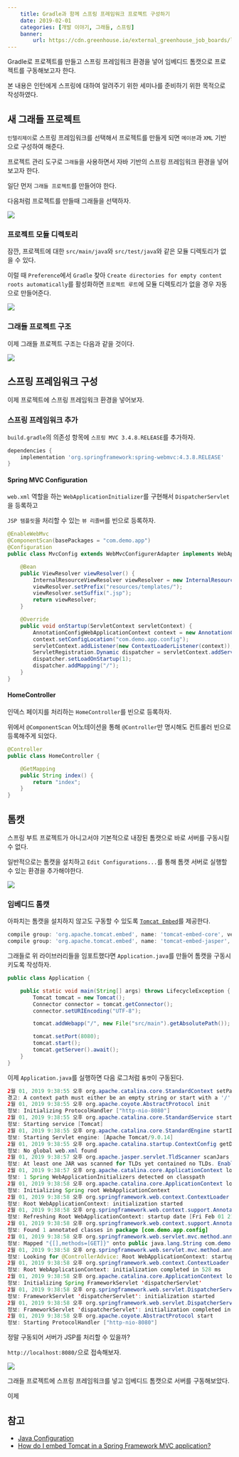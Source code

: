 ```yaml
---
    title: Gradle과 함께 스프링 프레임워크 프로젝트 구성하기
    date: 2019-02-01
    categories: [개발 이야기, 그래들, 스프링]
    banner:
        url: https://cdn.greenhouse.io/external_greenhouse_job_boards/logos/000/001/539/original/Logo_einfarbig_40_KB_Gradle-145_2x.png?1490258779
---
```


Gradle로 프로젝트를 만들고 스프링 프레임워크 환경을 넣어 임베디드 톰캣으로 프로젝트를 구동해보고자 한다.

본 내용은 인턴에게 스프링에 대하여 알려주기 위한 세미나를 준비하기 위한 목적으로 작성하였다.

## 새 그래들 프로젝트

`인텔리제이`로 스프링 프레임워크를 선택해서 프로젝트를 만들게 되면 `메이븐`과 `XML` 기반으로 구성하여 해준다.

프로젝트 관리 도구로 `그래들`을 사용하면서 자바 기반의 스프링 프레임워크 환경을 넣어보고자 한다.

일단 먼저 `그래들 프로젝트`를 만들어야 한다.

다음처럼 프로젝트를 만들때 그래들을 선택하자.

![](/images/internship/01.png)

### 프로젝트 모듈 디렉토리

잠깐, 프로젝트에 대한 `src/main/java`와 `src/test/java`와 같은 모듈 디렉토리가 없을 수 있다.

이럴 때 `Preference`에서 `Gradle` 찾아 `Create directories for empty content roots automatically`를 활성화하면 `프로젝트 루트`에 모듈 디렉토리가 없을 경우 자동으로 만들어준다.

![](/images/internship/02.png)

### 그래들 프로젝트 구조

이제 그래들 프로젝트 구조는 다음과 같을 것이다.

![](/images/internship/03.png)

## 스프링 프레임워크 구성

이제 프로젝트에 스프링 프레임워크 환경을 넣어보자.

### 스프링 프레임워크 추가

`build.gradle`의 의존성 항목에 `스프링 MVC 3.4.8.RELEASE`를 추가하자.

```groovy
dependencies {
    implementation 'org.springframework:spring-webmvc:4.3.8.RELEASE'
}
```

#### Spring MVC Configuration

`web.xml` 역할을 하는 `WebApplicationInitializer`를 구현해서 `DispatcherServlet`을 등록하고

`JSP 템플릿`을 처리할 수 있는 `뷰 리졸버`를 빈으로 등록하자.

```java
@EnableWebMvc
@ComponentScan(basePackages = "com.demo.app")
@Configuration
public class MvcConfig extends WebMvcConfigurerAdapter implements WebApplicationInitializer {

    @Bean
    public ViewResolver viewResolver() {
        InternalResourceViewResolver viewResolver = new InternalResourceViewResolver();
        viewResolver.setPrefix("resources/templates/");
        viewResolver.setSuffix(".jsp");
        return viewResolver;
    }

    @Override
    public void onStartup(ServletContext servletContext) {
        AnnotationConfigWebApplicationContext context = new AnnotationConfigWebApplicationContext();
        context.setConfigLocation("com.demo.app.config");
        servletContext.addListener(new ContextLoaderListener(context));
        ServletRegistration.Dynamic dispatcher = servletContext.addServlet("dispatcherServlet", new DispatcherServlet(context));
        dispatcher.setLoadOnStartup(1);
        dispatcher.addMapping("/");
    }
}
```

#### HomeController

인덱스 페이지를 처리하는 `HomeController`를 빈으로 등록하자.

위에서 `@ComponentScan` 어노테이션을 통해 `@Controller`만 명시해도 컨트롤러 빈으로 등록해주게 되었다.

```java
@Controller
public class HomeController {

    @GetMapping
    public String index() {
        return "index";
    }
}
```

## 톰캣

스프링 부트 프로젝트가 아니고서야 기본적으로 내장된 톰캣으로 바로 서버를 구동시킬 수 없다.

일반적으로는 톰캣을 설치하고 `Edit Configurations...`를 통해 톰캣 서버로 실행할 수 있는 환경을 추가해야한다.

![](/images/internship/10.png)

### 임베디드 톰캣

아파치는 톰캣을 설치하지 않고도 구동할 수 있도록 [`Tomcat Embed`](https://mvnrepository.com/artifact/org.apache.tomcat.embed/tomcat-embed-core/9.0.14)를 제공한다.

```groovy
compile group: 'org.apache.tomcat.embed', name: 'tomcat-embed-core', version: '9.0.14'
compile group: 'org.apache.tomcat.embed', name: 'tomcat-embed-jasper', version: '9.0.14'
```

그래들로 위 라이브러리들을 임포트했다면 `Application.java`를 만들어 톰캣을 구동시키도록 작성하자.

```java
public class Application {

    public static void main(String[] args) throws LifecycleException {
        Tomcat tomcat = new Tomcat();
        Connector connector = tomcat.getConnector();
        connector.setURIEncoding("UTF-8");

        tomcat.addWebapp("/", new File("src/main").getAbsolutePath());

        tomcat.setPort(8080);
        tomcat.start();
        tomcat.getServer().await();
    }
}
```

이제 `Application.java`를 실행하면 다음 로그처럼 `톰캣`이 구동된다.

```java
2월 01, 2019 9:38:55 오후 org.apache.catalina.core.StandardContext setPath
경고: A context path must either be an empty string or start with a '/' and do not end with a '/'. The path [/] does not meet these criteria and has been changed to []
2월 01, 2019 9:38:55 오후 org.apache.coyote.AbstractProtocol init
정보: Initializing ProtocolHandler ["http-nio-8080"]
2월 01, 2019 9:38:55 오후 org.apache.catalina.core.StandardService startInternal
정보: Starting service [Tomcat]
2월 01, 2019 9:38:55 오후 org.apache.catalina.core.StandardEngine startInternal
정보: Starting Servlet engine: [Apache Tomcat/9.0.14]
2월 01, 2019 9:38:55 오후 org.apache.catalina.startup.ContextConfig getDefaultWebXmlFragment
정보: No global web.xml found
2월 01, 2019 9:38:57 오후 org.apache.jasper.servlet.TldScanner scanJars
정보: At least one JAR was scanned for TLDs yet contained no TLDs. Enable debug logging for this logger for a complete list of JARs that were scanned but no TLDs were found in them. Skipping unneeded JARs during scanning can improve startup time and JSP compilation time.
2월 01, 2019 9:38:57 오후 org.apache.catalina.core.ApplicationContext log
정보: 1 Spring WebApplicationInitializers detected on classpath
2월 01, 2019 9:38:58 오후 org.apache.catalina.core.ApplicationContext log
정보: Initializing Spring root WebApplicationContext
2월 01, 2019 9:38:58 오후 org.springframework.web.context.ContextLoader initWebApplicationContext
정보: Root WebApplicationContext: initialization started
2월 01, 2019 9:38:58 오후 org.springframework.web.context.support.AnnotationConfigWebApplicationContext prepareRefresh
정보: Refreshing Root WebApplicationContext: startup date [Fri Feb 01 21:38:58 KST 2019]; root of context hierarchy
2월 01, 2019 9:38:58 오후 org.springframework.web.context.support.AnnotationConfigWebApplicationContext loadBeanDefinitions
정보: Found 1 annotated classes in package [com.demo.app.config]
2월 01, 2019 9:38:58 오후 org.springframework.web.servlet.mvc.method.annotation.RequestMappingHandlerMapping register
정보: Mapped "{[],methods=[GET]}" onto public java.lang.String com.demo.app.controller.HomeController.index()
2월 01, 2019 9:38:58 오후 org.springframework.web.servlet.mvc.method.annotation.RequestMappingHandlerAdapter initControllerAdviceCache
정보: Looking for @ControllerAdvice: Root WebApplicationContext: startup date [Fri Feb 01 21:38:58 KST 2019]; root of context hierarchy
2월 01, 2019 9:38:58 오후 org.springframework.web.context.ContextLoader initWebApplicationContext
정보: Root WebApplicationContext: initialization completed in 528 ms
2월 01, 2019 9:38:58 오후 org.apache.catalina.core.ApplicationContext log
정보: Initializing Spring FrameworkServlet 'dispatcherServlet'
2월 01, 2019 9:38:58 오후 org.springframework.web.servlet.DispatcherServlet initServletBean
정보: FrameworkServlet 'dispatcherServlet': initialization started
2월 01, 2019 9:38:58 오후 org.springframework.web.servlet.DispatcherServlet initServletBean
정보: FrameworkServlet 'dispatcherServlet': initialization completed in 13 ms
2월 01, 2019 9:38:58 오후 org.apache.coyote.AbstractProtocol start
정보: Starting ProtocolHandler ["http-nio-8080"]
```

정말 구동되어 서버가 JSP를 처리할 수 있을까?

`http://localhost:8080/`으로 접속해보자.

![](/images/internship/11.png)

그래들 프로젝트에 스프링 프레임워크를 넣고 임베디드 톰캣으로 서버를 구동해보았다.

이제

## 참고

-   [Java Configuration](https://github.com/kdevkr/spring-demo-configuration/tree/master/spring-demo-java)
-   [How do I embed Tomcat in a Spring Framework MVC application?](https://stackoverflow.com/questions/45169586/how-do-i-embed-tomcat-in-a-spring-framework-mvc-application)
